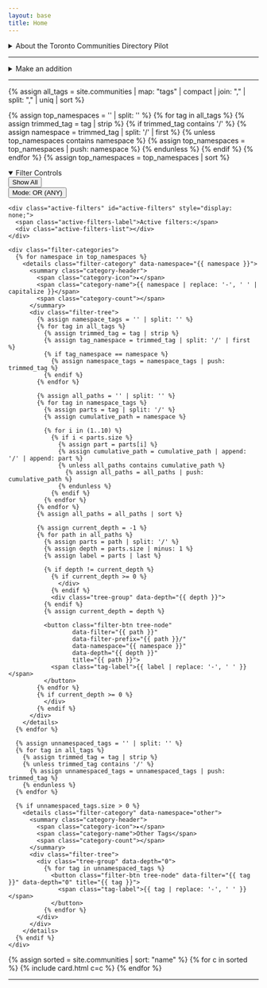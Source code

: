 ```yaml
---
layout: base
title: Home
---
```


<details name="about">
  <summary>About the Toronto Communities Directory Pilot</summary>
  <p>This is a lightweight directory of Toronto's various communities. It is intended to facilitate the discovery of communities in Toronto and serve as an example of community centred data.</p> 
  <p>Currently in early development, the data structure and directory content will be evolving as requirements and insights emerge.</p> 
  <p>This initiative is an open collaboration. You are welcome to contribute. To get involved or learn more please come to Civic Tech Toronto's hacknights on Tuesday evenings, or 1RG's monthly Civic Sundays.</p>
  <p>For ease of access you can get the directory in <code>JSON</code> or <code>CSV</code> formats from the following:</p>
  <ul>
  <li><a href="{{"/all.csv" | relative_url }}">all.csv</a></li>
  <li><a href="{{"/all.json" | relative_url }}">all.json</a></li>
  </ul>
</details>
<hr/>
<details name="additions">
  <summary>Make an addition</summary>

<p>Add or edit entries:</p>
<ol>
<li>by using the <a href="https://github.com/CivicTechTO/toronto-community-directory/issues/new?template=add_community.yml
">add a community</a> issue form template on github.</li>
<li>by including a record in <code>_communities</code> on <a href="https://github.com/CivicTechTO/toronto-community-directory">CivicTechTO/toronto-community-directory</a>.</li>
<li>tell Jordy in person at Civic Tech Toronto on Tuesday nights.</li>
</ol>
</details>
<hr/>

{% assign all_tags = site.communities | map: "tags" | compact | join: "," | split: "," | uniq | sort %}

{% assign top_namespaces = '' | split: '' %}
{% for tag in all_tags %}
{% assign trimmed_tag = tag | strip %}
{% if trimmed_tag contains '/' %}
{% assign namespace = trimmed_tag | split: '/' | first %}
{% unless top_namespaces contains namespace %}
{% assign top_namespaces = top_namespaces | push: namespace %}
{% endunless %}
{% endif %}
{% endfor %}
{% assign top_namespaces = top_namespaces | sort %}

<details name="filters" open>
  <summary>Filter Controls</summary>
  <div id="filter-controls">
    <div class="filter-header">
      <div class="filter-actions">
        <button class="filter-btn filter-all active" data-filter="all">Show All</button>
        <button class="filter-clear" id="clear-filters" style="display: none;">Clear Filters</button>
      </div>
      <button id="filter-mode-toggle" class="filter-mode-btn" role="button">
        <span class="mode-label">Mode:</span>
        <span class="mode-value">OR (ANY)</span>
      </button>
    </div>

    <div class="active-filters" id="active-filters" style="display: none;">
      <span class="active-filters-label">Active filters:</span>
      <div class="active-filters-list"></div>
    </div>

    <div class="filter-categories">
      {% for namespace in top_namespaces %}
        <details class="filter-category" data-namespace="{{ namespace }}">
          <summary class="category-header">
            <span class="category-icon">▸</span>
            <span class="category-name">{{ namespace | replace: '-', ' ' | capitalize }}</span>
            <span class="category-count"></span>
          </summary>
          <div class="filter-tree">
            {% assign namespace_tags = '' | split: '' %}
            {% for tag in all_tags %}
              {% assign trimmed_tag = tag | strip %}
              {% assign tag_namespace = trimmed_tag | split: '/' | first %}
              {% if tag_namespace == namespace %}
                {% assign namespace_tags = namespace_tags | push: trimmed_tag %}
              {% endif %}
            {% endfor %}

            {% assign all_paths = '' | split: '' %}
            {% for tag in namespace_tags %}
              {% assign parts = tag | split: '/' %}
              {% assign cumulative_path = namespace %}

              {% for i in (1..10) %}
                {% if i < parts.size %}
                  {% assign part = parts[i] %}
                  {% assign cumulative_path = cumulative_path | append: '/' | append: part %}
                  {% unless all_paths contains cumulative_path %}
                    {% assign all_paths = all_paths | push: cumulative_path %}
                  {% endunless %}
                {% endif %}
              {% endfor %}
            {% endfor %}
            {% assign all_paths = all_paths | sort %}

            {% assign current_depth = -1 %}
            {% for path in all_paths %}
              {% assign parts = path | split: '/' %}
              {% assign depth = parts.size | minus: 1 %}
              {% assign label = parts | last %}

              {% if depth != current_depth %}
                {% if current_depth >= 0 %}
                  </div>
                {% endif %}
                <div class="tree-group" data-depth="{{ depth }}">
              {% endif %}
              {% assign current_depth = depth %}

              <button class="filter-btn tree-node"
                      data-filter="{{ path }}"
                      data-filter-prefix="{{ path }}/"
                      data-namespace="{{ namespace }}"
                      data-depth="{{ depth }}"
                      title="{{ path }}">
                <span class="tag-label">{{ label | replace: '-', ' ' }}</span>
              </button>
            {% endfor %}
            {% if current_depth >= 0 %}
              </div>
            {% endif %}
          </div>
        </details>
      {% endfor %}

      {% assign unnamespaced_tags = '' | split: '' %}
      {% for tag in all_tags %}
        {% assign trimmed_tag = tag | strip %}
        {% unless trimmed_tag contains '/' %}
          {% assign unnamespaced_tags = unnamespaced_tags | push: trimmed_tag %}
        {% endunless %}
      {% endfor %}

      {% if unnamespaced_tags.size > 0 %}
        <details class="filter-category" data-namespace="other">
          <summary class="category-header">
            <span class="category-icon">▸</span>
            <span class="category-name">Other Tags</span>
            <span class="category-count"></span>
          </summary>
          <div class="filter-tree">
            <div class="tree-group" data-depth="0">
              {% for tag in unnamespaced_tags %}
                <button class="filter-btn tree-node" data-filter="{{ tag }}" data-depth="0" title="{{ tag }}">
                  <span class="tag-label">{{ tag | replace: '-', ' ' }}</span>
                </button>
              {% endfor %}
            </div>
          </div>
        </details>
      {% endif %}
    </div>

  </div>
</details>

<div class="results-summary">
  <span id="results-count"></span>
</div>

<div class="grid-upgrade">
  {% assign sorted = site.communities | sort: "name" %}
  {% for c in sorted %}
    {% include card.html c=c %}
  {% endfor %}
</div>

<hr/>
